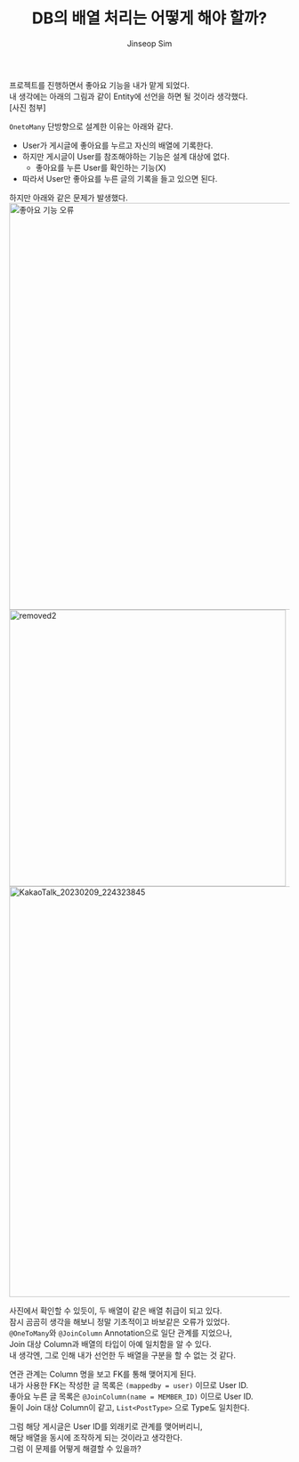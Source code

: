 ﻿---
layout: post
title: "DB의 배열 처리는 어떻게 해야 할까?"
categories: ToyProject
tags: [develop]
author:
  - Jinseop Sim
---
프로젝트를 진행하면서 좋아요 기능을 내가 맡게 되었다.  
내 생각에는 아래의 그림과 같이 Entity에 선언을 하면 될 것이라 생각했다.  
[사진 첨부]

```OnetoMany``` 단방향으로 설계한 이유는 아래와 같다.  
- User가 게시글에 좋아요를 누르고 자신의 배열에 기록한다.
- 하지만 게시글이 User를 참조해야하는 기능은 설계 대상에 없다.
  - 좋아요를 누른 User를 확인하는 기능(X) 
- 따라서 User만 좋아요를 누른 글의 기록을 들고 있으면 된다.

하지만 아래와 같은 문제가 발생했다.  
<img width="731" alt="좋아요 기능 오류" src="https://user-images.githubusercontent.com/71700079/218121347-0ece622d-88e9-49e7-9937-340506e5d8d6.png">  
<img width="497" alt="removed2" src="https://user-images.githubusercontent.com/71700079/218121365-c8e65b4c-5653-459b-8802-5c5965da4a25.png">  
<img width="738" alt="KakaoTalk_20230209_224323845" src="https://user-images.githubusercontent.com/71700079/218121360-b7d55343-c2ae-4f3a-a493-d345192fa022.png">  

사진에서 확인할 수 있듯이, 두 배열이 같은 배열 취급이 되고 있다.  
잠시 곰곰히 생각을 해보니 정말 기초적이고 바보같은 오류가 있었다.  
```@OneToMany```와 ```@JoinColumn``` Annotation으로 일단 관계를 지었으나,  
Join 대상 Column과 배열의 타입이 아예 일치함을 알 수 있다.  
내 생각엔, 그로 인해 내가 선언한 두 배열을 구분을 할 수 없는 것 같다.  

연관 관계는 Column 명을 보고 FK를 통해 맺어지게 된다.  
내가 사용한 FK는 작성한 글 목록은 ```(mappedby = user)``` 이므로 User ID.  
좋아요 누른 글 목록은 ```@JoinColumn(name = MEMBER_ID)``` 이므로 User ID.  
둘이 Join 대상 Column이 같고, ```List<PostType>``` 으로 Type도 일치한다.  

그럼 해당 게시글은 User ID를 외래키로 관계를 맺어버리니,  
해당 배열을 동시에 조작하게 되는 것이라고 생각한다.  
그럼 이 문제를 어떻게 해결할 수 있을까?  